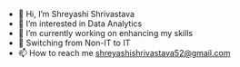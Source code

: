 - 👋 Hi, I’m Shreyashi Shrivastava 
- 👀 I’m interested in Data Analytics 
- 🌱 I’m currently working on enhancing my skills
- 💞️ Switching from Non-IT to IT
- 📫 How to reach me
 shreyashishrivastava52@gmail.com 

<!---
shr-52/shr-52 is a ✨ special ✨ repository because its `README.md` (this file) appears on your GitHub profile.
You can click the Preview link to take a look at your changes.
--->
